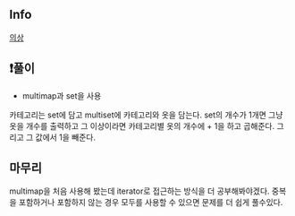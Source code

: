 ## Info
<a href="https://school.programmers.co.kr/learn/courses/30/lessons/42578" rel="nofollow">의상 </a>

## ❗풀이
- multimap과 set을 사용

카테고리는 set에 담고 multiset에 카테고리와 옷을 담는다.
set의 개수가 1개면 그냥 옷을 개수를 출력하고 그 이상이라면 
카테고리별 옷의 개수에 + 1을 하고 곱해준다. 그리고 그 값에서 1을 빼준다.


## 마무리
multimap을 처음 사용해 봤는데 iterator로 접근하는 방식을 더 공부해봐야겠다. 
중복을 포함하거나 포함하지 않는 경우 모두를 사용할 수 있으면 문제를 더 쉽게 풀수있다.